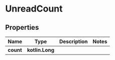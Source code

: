 
# UnreadCount

## Properties
Name | Type | Description | Notes
------------ | ------------- | ------------- | -------------
**count** | **kotlin.Long** |  | 



